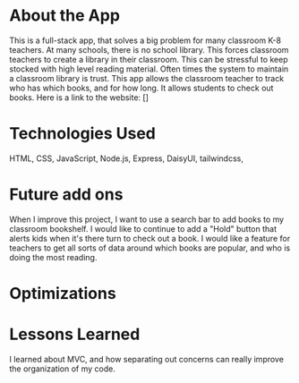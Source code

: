 # About the App

This is a full-stack app, that solves a big problem for many classroom K-8 teachers. At many schools, there is no school library. This forces classroom teachers to create a library in their classroom. This can be stressful to keep stocked with high level reading material. Often times the system to maintain a classroom library is trust. This app allows the classroom teacher to track who has which books, and for how long. It allows students to check out books. 
Here is a link to the website: []


# Technologies Used 

HTML, CSS, JavaScript, Node.js, Express, DaisyUI, tailwindcss, 

# Future add ons
When I improve this project, I want to use a search bar to add books to my classroom bookshelf. I would like to continue to add a "Hold" button that alerts kids when it's there turn to check out a book. I would like a feature for teachers to get all sorts of data around which books are popular, and who is doing the most reading. 

# Optimizations


# Lessons Learned
I learned about MVC, and how separating out concerns can really improve the organization of my code. 